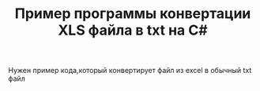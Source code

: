﻿---
title: "Пример программы конвертации XLS файла в txt на C#"
se.owner.user_id: 322982
se.owner.display_name: "Бойкачёв Денис"
se.owner.link: "https://ru.stackoverflow.com/users/322982/%d0%91%d0%be%d0%b9%d0%ba%d0%b0%d1%87%d1%91%d0%b2-%d0%94%d0%b5%d0%bd%d0%b8%d1%81"
se.link: "https://ru.stackoverflow.com/questions/930444/%d0%9f%d1%80%d0%b8%d0%bc%d0%b5%d1%80-%d0%bf%d1%80%d0%be%d0%b3%d1%80%d0%b0%d0%bc%d0%bc%d1%8b-%d0%ba%d0%be%d0%bd%d0%b2%d0%b5%d1%80%d1%82%d0%b0%d1%86%d0%b8%d0%b8-xls-%d1%84%d0%b0%d0%b9%d0%bb%d0%b0-%d0%b2-txt-%d0%bd%d0%b0-c"
se.question_id: 930444
se.post_type: question
se.score: 0
---
<p>Нужен пример кода,который конвертирует файл из excel в обычный txt файл</p>
